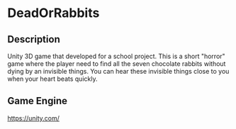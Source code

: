 # DeadOrRabbits

## Description

Unity 3D game that developed for a school project.
This is a short "horror" game where the player need to find all the seven chocolate rabbits without dying 
by an invisible things. You can hear these invisible things close to you when your heart beats quickly.

## Game Engine

https://unity.com/
